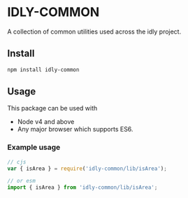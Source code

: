 # IDLY-COMMON

A collection of common utilities used across the idly project.

## Install

```bash
npm install idly-common
```

## Usage

This package can be used with

* Node v4 and above
* Any major browser which supports ES6.

### Example usage

```javascript
// cjs
var { isArea } = require('idly-common/lib/isArea');

// or esm
import { isArea } from 'idly-common/lib/isArea';
```
